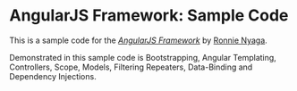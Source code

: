 # AngularJS Framework: Sample Code

This is a sample code for the
[*AngularJS Framework*](https://angularjs.org)
by [Ronnie Nyaga](mailto://rnyaga@cytonn.com).

Demonstrated in this sample code is Bootstrapping, Angular Templating, Controllers, Scope, Models, Filtering Repeaters, Data-Binding and Dependency Injections.
